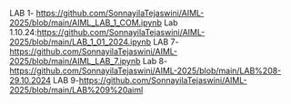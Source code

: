 LAB 1- https://github.com/SonnayilaTejaswini/AIML-2025/blob/main/AIML_LAB_1_COM.ipynb
Lab 1.10.24:https://github.com/SonnayilaTejaswini/AIML-2025/blob/main/LAB_1_01_2024.ipynb
LAB 7- https://github.com/SonnayilaTejaswini/AIML-2025/blob/main/AIML_LAB_7.ipynb
Lab 8-https://github.com/SonnayilaTejaswini/AIML-2025/blob/main/LAB%208-29.10.2024
LAB 9-https://github.com/SonnayilaTejaswini/AIML-2025/blob/main/LAB%209%20aiml
